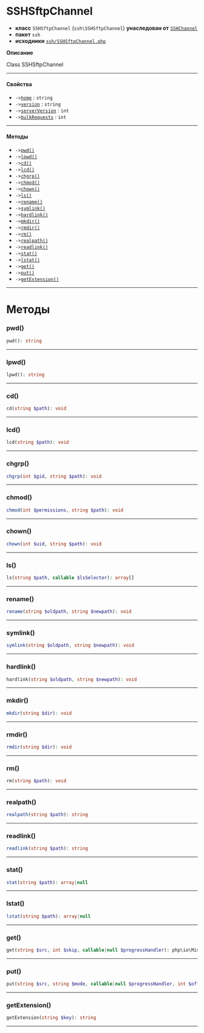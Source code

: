 # SSHSftpChannel

- **класс** `SSHSftpChannel` (`ssh\SSHSftpChannel`) **унаследован от** [`SSHChannel`](api-docs/classes/ssh/SSHChannel.ru.md)
- **пакет** `ssh`
- **исходники** [`ssh/SSHSftpChannel.php`](./src/main/resources/JPHP-INF/sdk/ssh/SSHSftpChannel.php)

**Описание**

Class SSHSftpChannel

---

#### Свойства

- `->`[`home`](#prop-home) : `string`
- `->`[`version`](#prop-version) : `string`
- `->`[`serverVersion`](#prop-serverversion) : `int`
- `->`[`bulkRequests`](#prop-bulkrequests) : `int`

---

#### Методы

- `->`[`pwd()`](#method-pwd)
- `->`[`lpwd()`](#method-lpwd)
- `->`[`cd()`](#method-cd)
- `->`[`lcd()`](#method-lcd)
- `->`[`chgrp()`](#method-chgrp)
- `->`[`chmod()`](#method-chmod)
- `->`[`chown()`](#method-chown)
- `->`[`ls()`](#method-ls)
- `->`[`rename()`](#method-rename)
- `->`[`symlink()`](#method-symlink)
- `->`[`hardlink()`](#method-hardlink)
- `->`[`mkdir()`](#method-mkdir)
- `->`[`rmdir()`](#method-rmdir)
- `->`[`rm()`](#method-rm)
- `->`[`realpath()`](#method-realpath)
- `->`[`readlink()`](#method-readlink)
- `->`[`stat()`](#method-stat)
- `->`[`lstat()`](#method-lstat)
- `->`[`get()`](#method-get)
- `->`[`put()`](#method-put)
- `->`[`getExtension()`](#method-getextension)

---
# Методы

<a name="method-pwd"></a>

### pwd()
```php
pwd(): string
```

---

<a name="method-lpwd"></a>

### lpwd()
```php
lpwd(): string
```

---

<a name="method-cd"></a>

### cd()
```php
cd(string $path): void
```

---

<a name="method-lcd"></a>

### lcd()
```php
lcd(string $path): void
```

---

<a name="method-chgrp"></a>

### chgrp()
```php
chgrp(int $gid, string $path): void
```

---

<a name="method-chmod"></a>

### chmod()
```php
chmod(int $permissions, string $path): void
```

---

<a name="method-chown"></a>

### chown()
```php
chown(int $uid, string $path): void
```

---

<a name="method-ls"></a>

### ls()
```php
ls(string $path, callable $lsSelector): array[]
```

---

<a name="method-rename"></a>

### rename()
```php
rename(string $oldpath, string $newpath): void
```

---

<a name="method-symlink"></a>

### symlink()
```php
symlink(string $oldpath, string $newpath): void
```

---

<a name="method-hardlink"></a>

### hardlink()
```php
hardlink(string $oldpath, string $newpath): void
```

---

<a name="method-mkdir"></a>

### mkdir()
```php
mkdir(string $dir): void
```

---

<a name="method-rmdir"></a>

### rmdir()
```php
rmdir(string $dir): void
```

---

<a name="method-rm"></a>

### rm()
```php
rm(string $path): void
```

---

<a name="method-realpath"></a>

### realpath()
```php
realpath(string $path): string
```

---

<a name="method-readlink"></a>

### readlink()
```php
readlink(string $path): string
```

---

<a name="method-stat"></a>

### stat()
```php
stat(string $path): array|null
```

---

<a name="method-lstat"></a>

### lstat()
```php
lstat(string $path): array|null
```

---

<a name="method-get"></a>

### get()
```php
get(string $src, int $skip, callable|null $progressHandler): php\io\MiscStream
```

---

<a name="method-put"></a>

### put()
```php
put(string $src, string $mode, callable|null $progressHandler, int $offset): php\io\MiscStream
```

---

<a name="method-getextension"></a>

### getExtension()
```php
getExtension(string $key): string
```

---
